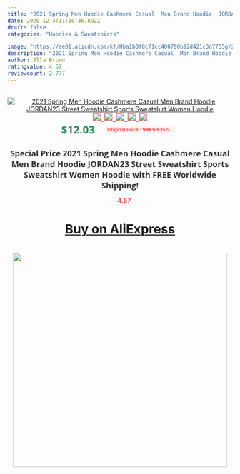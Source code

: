 ```yaml
---
title: "2021 Spring Men Hoodie Cashmere Casual  Men Brand Hoodie  JORDAN23 Street Sweatshirt Sports Sweatshirt Women Hoodie"
date: 2020-12-4T11:10:36.892Z
draft: false
categories: "Hoodies & Sweatshirts"

image: "https://ae01.alicdn.com/kf/Hba1b0f8c71cc400790b92d421c3d7755g/2021-Spring-Men-Hoodie-Cashmere-Casual-Men-Brand-Hoodie-JORDAN23-Street-Sweatshirt-Sports-Sweatshirt-Women-Hoodie.jpg"
description: "2021 Spring Men Hoodie Cashmere Casual  Men Brand Hoodie  JORDAN23 Street Sweatshirt Sports Sweatshirt Women Hoodie"
author: Ella Brown
ratingvalue: 4.57
reviewcount: 2.777
---
```

<br>
<div style="text-align: center;">
<a href="https://s.click.aliexpress.com/e/_99nL2d" target="_blank" rel="nofollow noopener noreferrer"><img alt="2021 Spring Men Hoodie Cashmere Casual  Men Brand Hoodie  JORDAN23 Street Sweatshirt Sports Sweatshirt Women Hoodie" class="magnifier-image" src="https://ae01.alicdn.com/kf/Hba1b0f8c71cc400790b92d421c3d7755g/2021-Spring-Men-Hoodie-Cashmere-Casual-Men-Brand-Hoodie-JORDAN23-Street-Sweatshirt-Sports-Sweatshirt-Women-Hoodie.jpg_640x640.jpg">
<br>
<img style="border:1px solid salmon" src="https://ae01.alicdn.com/kf/Hba1b0f8c71cc400790b92d421c3d7755g/2021-Spring-Men-Hoodie-Cashmere-Casual-Men-Brand-Hoodie-JORDAN23-Street-Sweatshirt-Sports-Sweatshirt-Women-Hoodie.jpg_120x120.jpg">&nbsp;&nbsp;<img style="border:1px solid salmon" src="https://ae01.alicdn.com/kf/Ha46ff295016347c2b151f52bc75e1889Q/2021-Spring-Men-Hoodie-Cashmere-Casual-Men-Brand-Hoodie-JORDAN23-Street-Sweatshirt-Sports-Sweatshirt-Women-Hoodie.jpg_120x120.jpg">&nbsp;&nbsp;<img style="border:1px solid salmon" src="https://ae01.alicdn.com/kf/H610639e95c6f4ddf82748552208e6a5be/2021-Spring-Men-Hoodie-Cashmere-Casual-Men-Brand-Hoodie-JORDAN23-Street-Sweatshirt-Sports-Sweatshirt-Women-Hoodie.jpg_120x120.jpg">&nbsp;&nbsp;<img style="border:1px solid salmon" src="https://ae01.alicdn.com/kf/H3f03cd6b50d74d129865071e43902c99f/2021-Spring-Men-Hoodie-Cashmere-Casual-Men-Brand-Hoodie-JORDAN23-Street-Sweatshirt-Sports-Sweatshirt-Women-Hoodie.jpg_120x120.jpg">&nbsp;&nbsp;<img style="border:1px solid salmon" src="https://ae01.alicdn.com/kf/H9461ee72bc6443798e940902a52867a7B/2021-Spring-Men-Hoodie-Cashmere-Casual-Men-Brand-Hoodie-JORDAN23-Street-Sweatshirt-Sports-Sweatshirt-Women-Hoodie.jpg_120x120.jpg"></a></div><br0>
<div style="text-align: center;"><span style="background-color: white; border: 0px; box-sizing: border-box; color: seagreen; display: inline-block; font-family: &quot;open sans&quot; , &quot;arial&quot; , &quot;helvetica&quot; , sans-serif , &quot;heiti&quot;; font-size: 24px; font-stretch: inherit; font-weight: 700; line-height: inherit; margin: 0px 10px 0px 0px; padding: 0px; vertical-align: middle;">$12.03 </span>
<span style="background: rgb(255 , 241 , 241); border-radius: 3px; border: 0px; box-sizing: border-box; color: #ff4747; display: inline-block; font-family: inherit; font-size: 12px; font-stretch: inherit; font-style: inherit; font-variant: inherit; font-weight: 600; line-height: inherit; margin: 0px; padding: 2px 5px; transform: scale(0.9); vertical-align: middle;">Original Price : <b style="text-decoration: line-through;">$18.50 </b> 35%&nbsp;&nbsp;</span></div>
<h1 style="color: #333333; display: inline-block; font-family: &quot;open sans&quot; , &quot;arial&quot; , &quot;helvetica&quot; , sans-serif , &quot;heiti&quot;; font-size: 18px; font-stretch: inherit; font-weight: 700; text-align: center;">Special Price 2021 Spring Men Hoodie Cashmere Casual  Men Brand Hoodie  JORDAN23 Street Sweatshirt Sports Sweatshirt Women Hoodie with FREE Worldwide Shipping!</h1>
<div style="color: #ff4747; text-align: center;">
<img src="https://4.bp.blogspot.com/-M0ZcTcb-5uY/XleCXlxnR4I/AAAAAAAAAEc/OrjgMkXV1oMQFaCRZj5HQwOCBcu3w1FegCPcBGAYYCw/s1600/star.png" style="height: 15px;">&nbsp;<b>4.57</b></div>
<div class="button_cont" align="center"><a class="buynow_a" href="https://s.click.aliexpress.com/e/_99nL2d" target="_blank" rel="nofollow noopener noreferrer"><H1>Buy on AliExpress</H1></a></div><br>
<div class="separator" style="clear: both; text-align: center;">
<img src="https://lh3.googleusercontent.com/-pTy5HemUv9M/XlePHvY0dAI/AAAAAAAAAE4/0nX5iRUoIWY8eMW9Dpxeirr157OZliDIgCLcBGAsYHQ/s1600/badge.gif" width="480">
</div>
